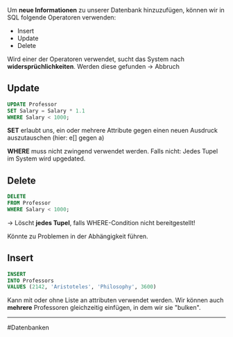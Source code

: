 
Um **neue Informationen** zu unserer Datenbank hinzuzufügen, können wir in SQL folgende Operatoren verwenden:

- Insert
- Update
- Delete

Wird einer der Operatoren verwendet, sucht das System nach **widersprüchlichkeiten**. Werden diese gefunden -> Abbruch


## Update

```sql
UPDATE Professor
SET Salary = Salary * 1.1
WHERE Salary < 1000;
```

**SET** erlaubt uns, ein oder mehrere Attribute gegen einen neuen Ausdruck auszutauschen (hier: e[] gegen a)

**WHERE** muss nicht zwingend verwendet werden. Falls nicht: Jedes Tupel im System wird upgedated.


## Delete

```sql
DELETE
FROM Professor
WHERE Salary < 1000;
```

-> Löscht **jedes Tupel**, falls WHERE-Condition nicht bereitgestellt!

Könnte zu Problemen in der Abhängigkeit führen.


## Insert

```sql
INSERT
INTO Professors
VALUES (2142, 'Aristoteles', 'Philosophy', 3600)
```

Kann mit oder ohne Liste an attributen verwendet werden. Wir können auch **mehrere** Professoren gleichzeitig einfügen, in dem wir sie "bulken".

___
#Datenbanken